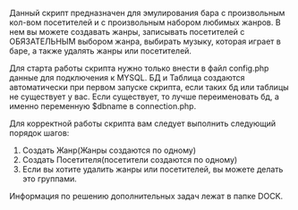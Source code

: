    Данный скрипт предназначен для эмулирования бара с произвольным кол-вом посетителей и с 
произвольным набором любимых жанров.
   В нем вы можете создавать жанры, записывать посетителей с ОБЯЗАТЕЛЬНЫМ выбором жанра, 
выбирать музыку, которая играет в баре, а также удалять
жанры или посетителей.

   Для старта работы скрипта нужно только внести в файл config.php данные для подключения
к MYSQL. БД и Таблица создаются автоматически при первом запуске скрипта, если таких бд или
таблицы не существует у вас. Если существует, то лучше переименовать бд, а именно переменную
$dbname в connection.php.
	
   Для корректной работы скрипта вам следует выполнить следующий порядок шагов:
1) Создать Жанр(Жанры создаются по одному)
2) Создать Посетителя(посетители создаются по одному)
3) Если вы хотите удалить жанры или посетителей, вы можете делать это группами.

Информация по решению дополнительных задач лежат в папке DOCK.
